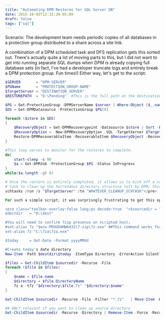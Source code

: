 ```yaml
---
title: "Automating DPM Restores for SQL Server DB"
date: 2015-10-02T12:32:30-05:00
draft: false
tags: ["sql"]
---
```


Scenario: The development team needs periodic copies of all databases in a protection group distributed to a share across a site link.

<!--more-->

 A combination of a DPM scheduled task and DFS replication gets this sorted out. There's actually quite a lot of moving parts to this, but I did not want to get into running separate SQL dumps when DPM is already copying full database sets (in fact, I've had a developer truncate logs and entirely break a DPM protection group. Fun times!) Either way, let's get to the script:



```powershell 
$SERVER       = "DPM-SERVER"
$PGName       = "PROTECTION_GROUP-NAME"
$TargetServer = "DESTINATION_SERVER"
$RESTOREPATH  = "D:\Pending"  #This is the full path on the destination server; no relative paths here

$PG = Get-ProtectionGroup -DPMServerName $server | Where-Object {$_.name -eq  $PGName}
$DS = Get-DPMDatasource -ProtectionGroup $PG[0]

foreach ($store in $DS)
{
    $RecoveryObject = Get-DPMRecoverypoint -Datasource $store | Sort -Property RepresentedPointInTime -Descending | Select-Object -First 1
    $RecoveryOption =  New-DPMRecoveryOption -SQL -TargetServer $TargetServer -RecoveryLocation CopyToFolder -RecoveryType Restore -TargetLocation $RESTOREPATH
    Restore-DPMRecoverableItem -RecoverableItem $RecoveryObject -RecoveryOption $RecoveryOption
}

#This loop serves to monitor for the restores to complete.
do{
    start-sleep -s 90
    $a = Get-DPMJob -ProtectionGroup $PG -Status InProgress
}
while($a.length -gt 0)

# Once the restore is entirely completed, it allows us to kick off a scheduled 
# task to clean up the horrendous directory structure left by DPM; this is not mandatory but really helps.
schtasks /run /s "$TargetServer" /tn "WHATEVER_CLEANUP_SCHTASK"</pre>

For such a simple script; it was surprisngly frustrating to get this operating the way I'd like. Dang, man, DPM's automation capabilities are a bit annoying. But it works; so that's good enough. Note: the cleanup script can be whatever you want; the /tn flag references whatever you name the scheduled task on the target server. For some inspiration, here's the scrubbed cleanup script I'm using

<pre class="toolbar-overlay:false lang:ps decode:true  ">$sourcedir = "D:\source" 
$destdir   = "D:\dest"

#You will need to confirm 7zip presence on scripted host;
#set-alias 7z "$env:PROGRAMW6432\7-zip\7z.exe" ##This command works for installed 7zip rather than console application
set-alias 7z "C:\7za\7za.exe"

$today     = Get-Date -Format yyyyMMdd

#Create today's date directory
New-Item -Path $destdir\$today -ItemType Directory -ErrorAction SilentlyContinue

$files = Get-ChildItem $sourcedir -Recurse -File
foreach ($file in $files)
{
    $name = $file.name
    $directory = $file.DirectoryName
    7z a -t7z "$directory\$file.7z" "$directory\$name"
}

Get-ChildItem $sourcedir -Recurse -File -Filter "*.7z"   | Move-Item -Destination $destdir\$today

## ONLY relevant if you want to clean up source directory
Get-ChildItem $sourcedir -Recurse -Directory | Remove-Item -Force -Recurse
```